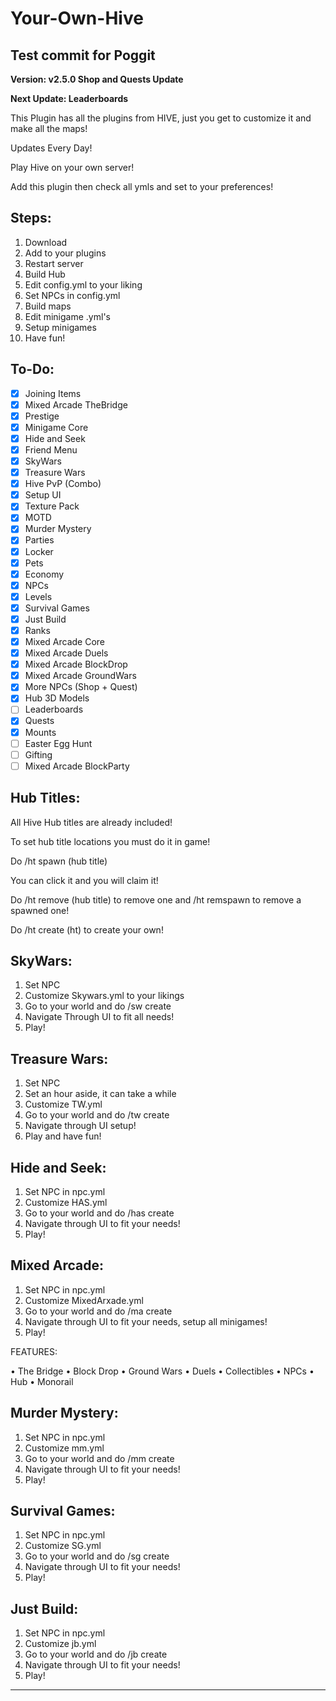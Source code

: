 # Your-Own-Hive 
 Test commit for Poggit
-----------------------------

**Version: v2.5.0 Shop and Quests Update**

**Next Update: Leaderboards**  
   
This Plugin has all the plugins from HIVE, just you get to customize it and make all the maps!

Updates Every Day!

Play Hive on your own server!

Add this plugin then check all ymls and set to your preferences!

## **Steps:**

1. Download
2. Add to your plugins
3. Restart server
4. Build Hub
5. Edit config.yml to your liking
6. Set NPCs in config.yml
7. Build maps
8. Edit minigame .yml's
9. Setup minigames 
10. Have fun!

## **To-Do:**

- [X] Joining Items
- [X] Mixed Arcade TheBridge
- [X] Prestige
- [X] Minigame Core
- [X] Hide and Seek
- [X] Friend Menu
- [X] SkyWars
- [X] Treasure Wars
- [X] Hive PvP (Combo)
- [X] Setup UI
- [X] Texture Pack
- [X] MOTD
- [X] Murder Mystery
- [X] Parties
- [X] Locker
- [X] Pets
- [X] Economy
- [X] NPCs
- [X] Levels
- [X] Survival Games
- [X] Just Build
- [X] Ranks
- [X] Mixed Arcade Core
- [X] Mixed Arcade Duels
- [X] Mixed Arcade BlockDrop
- [X] Mixed Arcade GroundWars
- [X] More NPCs (Shop + Quest)
- [X] Hub 3D Models
- [ ] Leaderboards
- [X] Quests
- [X] Mounts
- [ ] Easter Egg Hunt
- [ ] Gifting
- [ ] Mixed Arcade BlockParty

## **Hub Titles:**

All Hive Hub titles are already included!

To set hub title locations you must do it in game!

Do /ht spawn (hub title)

You can click it and you will claim it!

Do /ht remove (hub title) to remove one and /ht remspawn to remove a spawned one!

Do /ht create (ht) to create your own!

## **SkyWars:**

1. Set NPC
2. Customize Skywars.yml to your likings
3. Go to your world and do /sw create
4. Navigate Through UI to fit all needs!
5. Play!

## **Treasure Wars:**

1. Set NPC
2. Set an hour aside, it can take a while
3. Customize TW.yml
4. Go to your world and do /tw create
5. Navigate through UI setup!
6. Play and have fun!

## **Hide and Seek:**

1. Set NPC in npc.yml
2. Customize HAS.yml
3. Go to your world and do /has create
4. Navigate through UI to fit your needs!
5. Play!


## **Mixed Arcade:**

1. Set NPC in npc.yml
2. Customize MixedArxade.yml
3. Go to your world and do /ma create
4. Navigate through UI to fit your needs, setup all minigames!
5. Play!

FEATURES:

• The Bridge
• Block Drop
• Ground Wars
• Duels
• Collectibles
• NPCs
• Hub
• Monorail

## **Murder Mystery:**
 
1. Set NPC in npc.yml 
2. Customize mm.yml
3. Go to your world and do /mm create
4. Navigate through UI to fit your needs!
5. Play!

## **Survival Games:**
 
1. Set NPC in npc.yml 
2. Customize SG.yml
3. Go to your world and do /sg create
4. Navigate through UI to fit your needs!
5. Play!

## **Just Build:**
 
1. Set NPC in npc.yml 
2. Customize jb.yml
3. Go to your world and do /jb create
4. Navigate through UI to fit your needs!
5. Play!

------------------------
